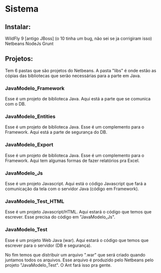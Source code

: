 # Sistema

## Instalar:
WildFly 9 [antigo JBoss] (o 10 tinha um bug, não sei se ja corrigiram isso)
Netbeans
NodeJs
Grunt

## Projetos:
Tem 6 pastas que são projetos do Netbeans.
A pasta "libs" é onde estão as cópias das bibliotecas que serão necessárias
para a parte em Java.

### JavaModelo_Framework
Esse é um projeto de biblioteca Java. Aqui está a parte que se comunica com o DB.

### JavaModelo_Entities
Esse é um projeto de biblioteca Java. Esse é um complemento para o Framework. Aqui está a parte de segurança do DB.

### JavaModelo_Export
Esse é um projeto de biblioteca Java. Esse é um complemento para o Framework. Aqui tem algumas formas de fazer relatórios pra Excel.

### JavaModelo_Js
Esse é um projeto Javascript. Aqui está o código Javascript que fará a comunicação da tela com o servidor Java (código em Framework).

### JavaModelo_Test_HTML
Esse é um projeto Javascript/HTML. Aqui estará o código que temos que escrever. Esse precisa do código em "JavaModelo_Js".

### JavaModelo_Test
Esse é um projeto Web Java (war). Aqui estará o código que temos que escrever para o servidor (DB e segurança).


No fim temos que distribuir um arquivo ".war" que será criado quando juntamos todos os arquivos.
Esse arquivo é produzido pelo Netbeans pelo projeto "JavaModelo_Test". O Ant fará isso pra gente.

